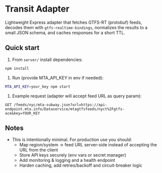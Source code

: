 Transit Adapter
================

Lightweight Express adapter that fetches GTFS-RT (protobuf) feeds, decodes them with `gtfs-realtime-bindings`, normalizes the results to a small JSON schema, and caches responses for a short TTL.

Quick start
-----------

1. From `server/` install dependencies:

```bash
npm install
```

1. Run (provide MTA_API_KEY in env if needed):

```bash
MTA_API_KEY=your_key npm start
```

1. Example request (adapter will accept feed URL as query param):

```http
GET /feeds/nyc/mta-subway.json?url=https://api-endpoint.mta.info/Dataservice/mtagtfsfeeds/nyct%2Fgtfs-ace&key=YOUR_KEY
```

Notes
-----

- This is intentionally minimal. For production use you should:
  - Map region/system -> feed URL server-side instead of accepting the URL from the client
  - Store API keys securely (env vars or secret manager)
  - Add monitoring & logging and a health endpoint
  - Harden caching, add retries/backoff and circuit-breaker logic
